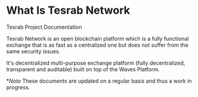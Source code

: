 # What Is Tesrab Network
Tesrab Project Documentation

Tesrab Network is an open blockchain platform which is a fully functional exchange that is as fast as a centralized one but does not suffer from the same security issues.

It's decentralized multi-purpose exchange platform (fully decentralized, transparent and auditable) built on top of the Waves Platform.

**Note* These documents are updated on a regular basis and thus a work in progress.
